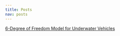 ```yaml
---
title: Posts
nav: posts
---
```


[6-Degree of Freedom Model for Underwater Vehicles](content/subcontent/6dof/6dof)

